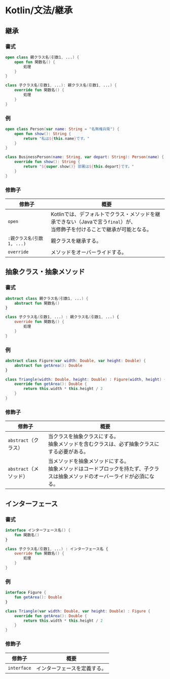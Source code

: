 # Kotlin/文法/継承

## 継承

### 書式

```kotlin
open class 親クラス名(引数1, ...) {
    open fun 関数名() {
        処理
    }
}

class 子クラス名(引数1, ...): 親クラス名(引数1, ...) {
    override fun 関数名() {
        処理
    }
}
```

### 例

```kotlin
open class Person(var name: String = "名無権兵衛") {
    open fun show(): String {
        return "私は${this.name}です。"
    }
}

class BusinessPerson(name: String, var depart: String): Person(name) {
    override fun show(): String {
        return "${super.show()} 部署は${this.depart}です。"
    }
}
```

### 修飾子

| 修飾子                    | 概要                                                         |
| ------------------------- | ------------------------------------------------------------ |
| `open`                    | Kotlinでは、デフォルトでクラス・メソッドを継承できない（Javaで言う`final`）が、<br />当修飾子を付けることで継承が可能となる。 |
| `:親クラス名(引数1, ...)` | 親クラスを継承する。                                         |
| `override`                | メソッドをオーバーライドする。                               |

## 抽象クラス・抽象メソッド

### 書式

```kotlin
abstract class 親クラス名(引数1, ...) {
    abstract fun 関数名()
}

class 子クラス名(引数1, ...) : 親クラス名(引数1, ...) {
    override fun 関数名() {
        処理
    }
}
```

### 例

```kotlin
abstract class Figure(var width: Double, var height: Double) {
    abstract fun getArea(): Double
}

class Triangle(width: Double, height: Double) : Figure(width, height) {
    override fun getArea(): Double {
        return this.width * this.height / 2
    }
}
```

### 修飾子

| 修飾子                 | 概要                                                         |
| ---------------------- | ------------------------------------------------------------ |
| `abstract`（クラス）   | 当クラスを抽象クラスにする。<br />抽象メソッドを含むクラスは、必ず抽象クラスにする必要がある。 |
| `abstract`（メソッド） | 当メソッドを抽象メソッドにする。<br />抽象メソッドはコードブロックを持たず、子クラスは抽象メソッドのオーバーライドが必須になる。 |

## インターフェース

### 書式

```kotlin
interface インターフェース名() {
    fun 関数名()
}

class 子クラス名(引数1, ...) : インターフェース名 {
    override fun 関数名() {
        処理
    }
}
```

### 例

```kotlin
interface Figure {
    fun getArea(): Double
}

class Triangle(var width: Double, var height: Double) : Figure {
    override fun getArea(): Double {
        return this.width * this.height / 2
    }
}
```

### 修飾子

| 修飾子      | 概要                         |
| ----------- | ---------------------------- |
| `interface` | インターフェースを定義する。 |
